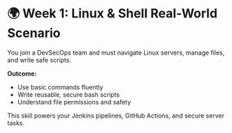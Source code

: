 # 🌍 Week 1: Linux & Shell Real-World Scenario

You join a DevSecOps team and must navigate Linux servers, manage files, and write safe scripts.

**Outcome:**  
- Use basic commands fluently  
- Write reusable, secure bash scripts  
- Understand file permissions and safety

This skill powers your Jenkins pipelines, GitHub Actions, and secure server tasks.
